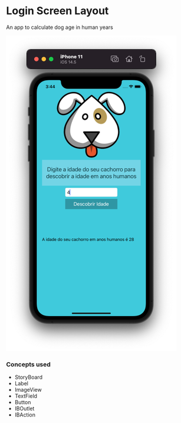 # Login Screen Layout

An app to calculate dog age in human years

![preview](images/preview.png)

### Concepts used ###

- StoryBoard
- Label
- ImageView
- TextField
- Button
- IBOutlet
- IBAction
